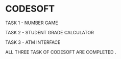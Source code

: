 # CODESOFT
TASK 1 -  NUMBER GAME

TASK 2 - STUDENT GRADE CALCULATOR

TASK 3 - ATM INTERFACE

ALL THREE TASK OF CODESOFT ARE COMPLETED .
